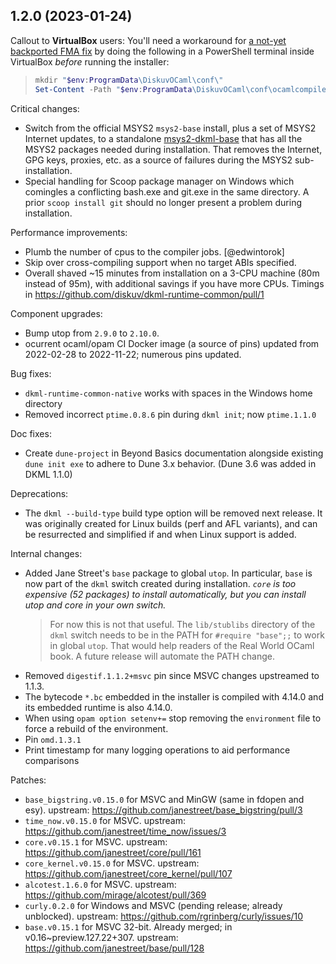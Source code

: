 ## 1.2.0 (2023-01-24)

Callout to **VirtualBox** users: You'll need a workaround for [a not-yet backported FMA fix](https://github.com/ocaml/ocaml/issues/11487) by doing the following in a PowerShell terminal inside VirtualBox _before_ running the installer:
> ```powershell
> mkdir "$env:ProgramData\DiskuvOCaml\conf\"
> Set-Content -Path "$env:ProgramData\DiskuvOCaml\conf\ocamlcompiler.sexp" -Value "((feature_flag_imprecise_c99_float_ops))"
> ```

Critical changes:
* Switch from the official MSYS2 `msys2-base` install, plus a set of MSYS2
  Internet updates, to a standalone
  [msys2-dkml-base](https://gitlab.com/diskuv-ocaml/distributions/msys2-dkml-base#msys2-dkml-base)
  that has all the MSYS2 packages needed during installation. That removes the
  Internet, GPG keys, proxies, etc. as a source of failures during the MSYS2
  sub-installation.
* Special handling for Scoop package manager on Windows which comingles a
  conflicting bash.exe and git.exe in the same directory. A prior
  `scoop install git` should no longer present a problem during installation.

Performance improvements:
* Plumb the number of cpus to the compiler jobs. [@edwintorok]
* Skip over cross-compiling support when no target ABIs specified.
* Overall shaved ~15 minutes from installation on a 3-CPU machine (80m instead
  of 95m), with additional savings if you have more CPUs.
  Timings in https://github.com/diskuv/dkml-runtime-common/pull/1

Component upgrades:
* Bump utop from `2.9.0` to `2.10.0`.
* ocurrent ocaml/opam CI Docker image (a source of pins)
  updated from 2022-02-28 to 2022-11-22; numerous pins updated.

Bug fixes:
* `dkml-runtime-common-native` works with spaces in the Windows home directory
* Removed incorrect `ptime.0.8.6` pin during `dkml init`; now `ptime.1.1.0`

Doc fixes:
* Create `dune-project` in Beyond Basics documentation alongside existing
  `dune init exe` to adhere to Dune 3.x behavior. (Dune 3.6 was added
  in DKML 1.1.0)

Deprecations:
* The `dkml --build-type` build type option will be removed next release. It was
  originally created for Linux builds (perf and AFL variants), and can be
  resurrected and simplified if and when Linux support is added.

Internal changes:
* Added Jane Street's `base` package to global `utop`. In particular, `base` is
  now part of the `dkml` switch created during installation. *`core` is too
  expensive (52 packages) to install automatically, but you can install utop
  and core in your own switch.*
  > For now this is not that useful. The `lib/stublibs` directory of the `dkml`
  > switch needs to be in the PATH for `#require "base";;` to work in global
  > `utop`. That would help readers of the Real World OCaml book. A future
  > release will automate the PATH change.
* Removed `digestif.1.1.2+msvc` pin since MSVC changes upstreamed to 1.1.3.
* The bytecode `*.bc` embedded in the installer is compiled with 4.14.0
  and its embedded runtime is also 4.14.0.
* When using `opam option setenv+=` stop removing the `environment` file to
  force a rebuild of the environment.
* Pin `omd.1.3.1`
* Print timestamp for many logging operations to aid performance comparisons

Patches:
* `base_bigstring.v0.15.0` for MSVC and MinGW (same in fdopen and esy).
  upstream: https://github.com/janestreet/base_bigstring/pull/3
* `time_now.v0.15.0` for MSVC.
  upstream: https://github.com/janestreet/time_now/issues/3
* `core.v0.15.1` for MSVC.
  upstream: https://github.com/janestreet/core/pull/161
* `core_kernel.v0.15.0` for MSVC.
  upstream: https://github.com/janestreet/core_kernel/pull/107
* `alcotest.1.6.0` for MSVC.
  upstream: https://github.com/mirage/alcotest/pull/369
* `curly.0.2.0` for Windows and MSVC (pending release; already unblocked).
  upstream: https://github.com/rgrinberg/curly/issues/10
* `base.v0.15.1` for MSVC 32-bit. Already merged; in v0.16~preview.127.22+307.
  upstream: https://github.com/janestreet/base/pull/128
